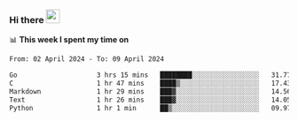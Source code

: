 ### Hi there <a href="https://www.gautamkrishnar.com/"><img src="https://media.giphy.com/media/hvRJCLFzcasrR4ia7z/giphy.gif" width="25px"></a>

📊 **This week I spent my time on**

<!--START_SECTION:waka-->

```txt
From: 02 April 2024 - To: 09 April 2024

Go                    3 hrs 15 mins   ████████░░░░░░░░░░░░░░░░░   31.77 %
C                     1 hr 47 mins    ████▒░░░░░░░░░░░░░░░░░░░░   17.43 %
Markdown              1 hr 29 mins    ███▓░░░░░░░░░░░░░░░░░░░░░   14.56 %
Text                  1 hr 26 mins    ███▓░░░░░░░░░░░░░░░░░░░░░   14.05 %
Python                1 hr 1 min      ██▒░░░░░░░░░░░░░░░░░░░░░░   09.97 %
```

<!--END_SECTION:waka-->
